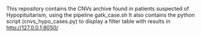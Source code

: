 This repository contains the CNVs archive found in patients suspected of Hypopituitarism, using the pipeline gatk_case.sh
It also contains the python script (cnvs_hypo_cases.py) to display a filter table with results in http://127.0.0.1:8050/
